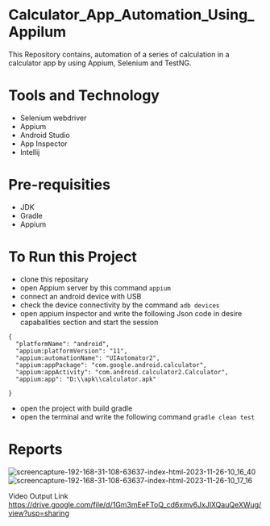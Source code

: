 # Calculator_App_Automation_Using_Appilum
This Repository contains, automation of a series of calculation in a calculator app by using Appium, Selenium and TestNG.

# Tools and Technology 
- Selenium webdriver
- Appium
- Android Studio
- App Inspector
- Intellij

# Pre-requisities
- JDK
- Gradle
- Appium

# To Run this Project 
- clone this repositary
- open Appium server by this command ``` appium ```
- connect an android device with USB
- check the device connectivity by the command ``` adb devices ```
- open appium inspector and write the following Json code in desire capabalities section and start the session
```
{
  "platformName": "android",
  "appium:platformVersion": "11",
  "appium:automationName": "UIAutomator2",
  "appium:appPackage": "com.google.android.calculator",
  "appium:appActivity": "com.android.calculator2.Calculator",
  "appium:app": "D:\\apk\\calculator.apk"

}
```
- open the project with build gradle
- open the terminal and write the following command ``` gradle clean test ```

# Reports
![screencapture-192-168-31-108-63637-index-html-2023-11-26-10_16_40](https://github.com/Saud-Bin-Shahid/Calculator_App_Automation_Using_Appilum/assets/134185250/ae4fe7dd-0c73-488a-8914-e5e75e551ac5)
![screencapture-192-168-31-108-63637-index-html-2023-11-26-10_17_16](https://github.com/Saud-Bin-Shahid/Calculator_App_Automation_Using_Appilum/assets/134185250/76d83291-11e1-4f0d-83c1-43b83c892bbf)

Video Output Link
https://drive.google.com/file/d/1Gm3mEeFToQ_cd6xmv6JxJlXQauQeXWug/view?usp=sharing
